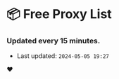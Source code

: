 # :package: Free Proxy List
### Updated every 15 minutes.

- Last updated: `2024-05-05 19:27`

:heart:
